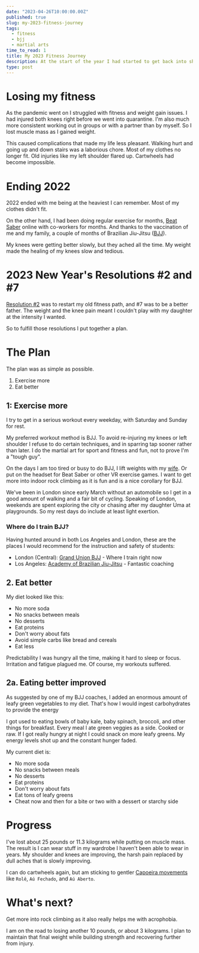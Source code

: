 ```yaml
---
date: "2023-04-26T10:00:00.00Z"
published: true
slug: my-2023-fitness-journey
tags:
  - fitness
  - bjj
  - martial arts
time_to_read: 1
title: My 2023 Fitness Journey
description: At the start of the year I had started to get back into shape. This article documents what I'm doing and how well it has gone.
type: post
---
```


# Losing my fitness

As the pandemic went on I struggled with fitness and weight gain issues. I had injured both knees right before we went into quarantine. I'm also much more consistent working out in groups or with a partner than by myself. So I lost muscle mass as I gained weight.

This caused complications that made my life less pleasant. Walking hurt and going up and down stairs was a laborious chore. Most of my clothes no longer fit. Old injuries like my left shoulder flared up. Cartwheels had become impossible. 

# Ending 2022

2022 ended with me being at the heaviest I can remember. Most of my clothes didn't fit.

On the other hand, I had been doing regular exercise for months, [Beat Saber](https://en.wikipedia.org/wiki/Beat_Saber) online with co-workers for months. And thanks to the vaccination of me and my family, a couple of months of Brazilian Jiu-Jitsu ([BJJ](https://en.wikipedia.org/wiki/Brazilian_jiu-jitsu)).

My knees were getting better slowly, but they ached all the time. My weight made the healing of my knees slow and tedious.

# 2023 New Year's Resolutions #2 and #7

[Resolution #2](https://daniel.feldroy.com/posts/2023-01-resolutions) was to restart my old fitness path, and #7 was to be a better father. The weight and the knee pain meant I couldn't play with my daughter at the intensity I wanted.

So to fulfill those resolutions I put together a plan.

# The Plan

The plan was as simple as possible.

1. Exercise more
2. Eat better

## 1: Exercise more

I try to get in a serious workout every weekday, with Saturday and Sunday for rest. 

My preferred workout method is BJJ. To avoid re-injuring my knees or left shoulder I refuse to do certain techniques, and in sparring tap sooner rather than later. I do the martial art for sport and fitness and fun, not to prove I'm a "tough guy". 

On the days I am too tired or busy to do BJJ, I  lift weights with my [wife](https://audrey.feldroy.com/). Or put on the headset for Beat Saber or other VR exercise games. I want to get more into indoor rock climbing as it is fun and is a nice corollary for BJJ.

We've been in London since early March without an automobile so I get in a good amount of walking and a fair bit of cycling. Speaking of London, weekends are spent exploring the city or chasing after my daughter Uma at playgrounds. So my rest days do include at least light exertion.

### Where do I train BJJ?

Having hunted around in both Los Angeles and London, these are the places I would recommend for the instruction and safety of students:

- London (Central): [Grand Union BJJ](https://grandunionbjj.com/) - Where I train right now
- Los Angeles: [Academy of Brazilian Jiu-Jitsu](https://academyofbrazilianjiujitsu.com/) - Fantastic coaching

## 2. Eat better

My diet looked like this:

- No more soda
- No snacks between meals
- No desserts
- Eat proteins
- Don't worry about fats
- Avoid simple carbs like bread and cereals
- Eat less

Predictability I was hungry all the time, making it hard to sleep or focus. Irritation and fatigue plagued me. Of course, my workouts suffered.

## 2a. Eating better improved

As suggested by one of my BJJ coaches, I added an enormous amount of leafy green vegetables to my diet. That's how I would ingest carbohydrates to provide the energy

I got used to eating bowls of baby kale, baby spinach, broccoli, and other things for breakfast. Every meal I ate green veggies as a side. Cooked or raw. If I got really hungry at night I could snack on more leafy greens. My energy levels shot up and the constant hunger faded. 

My current diet is:

- No more soda
- No snacks between meals
- No desserts
- Eat proteins
- Don't worry about fats
- Eat tons of leafy greens
- Cheat now and then for a bite or two with a dessert or starchy side 


# Progress

I've lost about 25 pounds or 11.3 kilograms while putting on muscle mass. The result is I can wear stuff in my wardrobe I haven't been able to wear in years. My shoulder and knees are improving, the harsh pain replaced by dull aches that is slowly improving.

I can do cartwheels again, but am sticking to gentler [Capoeira movements](https://en.wikipedia.org/wiki/List_of_capoeira_techniques) like `Rolê`, `Aú Fechado`, and `Aú Aberto`.  

# What's next?

Get more into rock climbing as it also really helps me with acrophobia. 

I am on the road to losing another 10 pounds, or about 3 kilograms. I plan to maintain that final weight while building strength and recovering further from injury.
